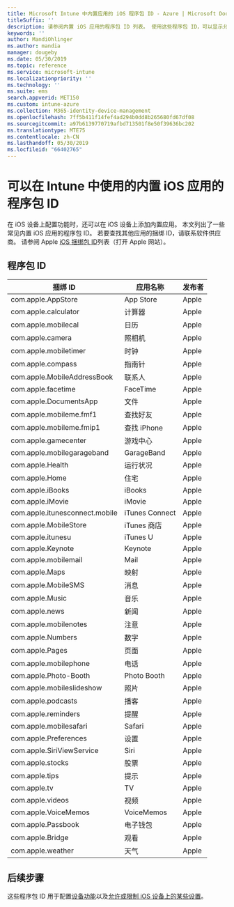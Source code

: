 ```yaml
---
title: Microsoft Intune 中内置应用的 iOS 程序包 ID - Azure | Microsoft Docs
titleSuffix: ''
description: 请参阅内置 iOS 应用的程序包 ID 列表。 使用这些程序包 ID，可以显示允许 Microsoft Intune 中的设备配置文件和策略中的应用。
keywords: ''
author: MandiOhlinger
ms.author: mandia
manager: dougeby
ms.date: 05/30/2019
ms.topic: reference
ms.service: microsoft-intune
ms.localizationpriority: ''
ms.technology: ''
ms.suite: ems
search.appverid: MET150
ms.custom: intune-azure
ms.collection: M365-identity-device-management
ms.openlocfilehash: 7ff5b411f14fef4ad294b0dd8b265680fd67df08
ms.sourcegitcommit: a97b6139770719afbd713501f8e50f39636bc202
ms.translationtype: MTE75
ms.contentlocale: zh-CN
ms.lasthandoff: 05/30/2019
ms.locfileid: "66402765"
---
```

# <a name="bundle-ids-for-built-in-ios-apps-you-can-use-in-intune"></a>可以在 Intune 中使用的内置 iOS 应用的程序包 ID

在 iOS 设备上配置功能时，还可以在 iOS 设备上添加内置应用。 本文列出了一些常见内置 iOS 应用的程序包 ID。 若要查找其他应用的捆绑 ID，请联系软件供应商。 请参阅 Apple [iOS 捆绑包 ID](https://support.apple.com/guide/mdm/ios-bundle-ids-mdm90f60c1ce/web)列表（打开 Apple 网站）。

## <a name="bundle-ids"></a>程序包 ID

| 捆绑 ID                   | 应用名称     | 发布者 |
|-----------------------------|--------------|-----------|
| com.apple.AppStore          | App Store    | Apple     |
| com.apple.calculator        | 计算器   | Apple     |
| com.apple.mobilecal         | 日历     | Apple     |
| com.apple.camera            | 照相机       | Apple     |
| com.apple.mobiletimer       | 时钟        | Apple     |
| com.apple.compass           | 指南针      | Apple     |
| com.apple.MobileAddressBook | 联系人     | Apple     |
| com.apple.facetime          | FaceTime     | Apple     |
| com.apple.DocumentsApp      | 文件        | Apple     |
| com.apple.mobileme.fmf1     | 查找好友 | Apple     |
| com.apple.mobileme.fmip1    | 查找 iPhone  | Apple     |
| com.apple.gamecenter        | 游戏中心  | Apple     |
| com.apple.mobilegarageband  | GarageBand   | Apple     |
| com.apple.Health            | 运行状况       | Apple     |
| com.apple.Home              | 住宅         | Apple     |
| com.apple.iBooks            | iBooks       | Apple     |
| com.apple.iMovie            | iMovie       | Apple     |
| com.apple.itunesconnect.mobile | iTunes Connect | Apple |
| com.apple.MobileStore       | iTunes 商店 | Apple     |
| com.apple.itunesu           | iTunes U     | Apple     |
| com.apple.Keynote           | Keynote      | Apple     |
| com.apple.mobilemail        | Mail         | Apple     |
| com.apple.Maps              | 映射         | Apple     |
| com.apple.MobileSMS         | 消息     | Apple     |
| com.apple.Music             | 音乐        | Apple     |
| com.apple.news              | 新闻         | Apple     |
| com.apple.mobilenotes       | 注意        | Apple     |
| com.apple.Numbers           | 数字      | Apple     |
| com.apple.Pages             | 页面        | Apple     |
| com.apple.mobilephone       | 电话        | Apple     |
| com.apple.Photo-Booth       | Photo Booth  | Apple     |
| com.apple.mobileslideshow   | 照片       | Apple     |
| com.apple.podcasts          | 播客     | Apple     |
| com.apple.reminders         | 提醒    | Apple     |
| com.apple.mobilesafari      | Safari       | Apple     |
| com.apple.Preferences       | 设置     | Apple     |
| com.apple.SiriViewService   | Siri         | Apple     |
| com.apple.stocks            | 股票       | Apple     |
| com.apple.tips              | 提示         | Apple     |
| com.apple.tv                | TV           | Apple     |
| com.apple.videos            | 视频       | Apple     |
| com.apple.VoiceMemos        | VoiceMemos   | Apple     |
| com.apple.Passbook          | 电子钱包       | Apple     |
| com.apple.Bridge            | 观看        | Apple     |
| com.apple.weather           | 天气      | Apple     |

## <a name="next-steps"></a>后续步骤

这些程序包 ID 用于配置[设备功能](ios-device-features-settings.md)以及[允许或限制 iOS 设备上的某些设置](device-restrictions-ios.md)。
